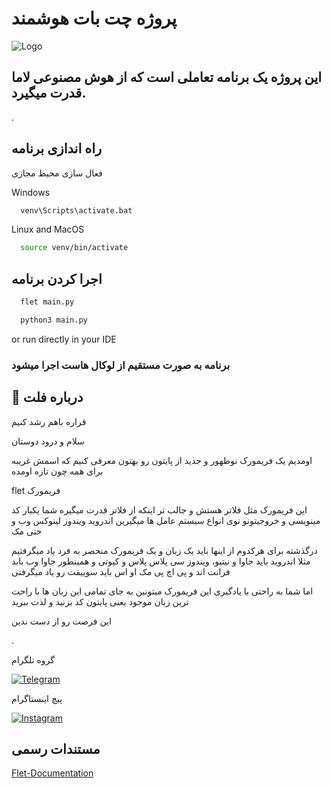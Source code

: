 
# پروژه چت بات هوشمند

![Logo](https://media.licdn.com/dms/image/v2/D4D10AQHV1zAGFoIGuw/image-shrink_800/image-shrink_800/0/1693488545613?e=2147483647&v=beta&t=Jvu3F1SeVz3tYkUgmFUCCFmJBSER8V5jIM2R-2FosAA)


## این پروژه یک برنامه تعاملی است که از هوش مصنوعی لاما قدرت میگیرد. ##

.
## راه اندازی برنامه
فعال سازی محیط مجازی


Windows
```bash
  venv\Scripts\activate.bat
```

Linux and MacOS
```bash
  source venv/bin/activate
```

## اجرا کردن برنامه ##

```bash
  flet main.py
```
```bash
  python3 main.py
```

or   run directly in your IDE

### برنامه به صورت مستقیم از لوکال هاست اجرا میشود ###
## 🚀 درباره فلت


قراره باهم رشد کنیم

سلام و درود دوستان

اومدیم یک فریمورک نوظهور و جدید از پایتون رو بهتون معرفی کنیم که اسمش غریبه برای همه چون تازه اومده

flet فریمورک 

این فریمورک مثل فلاتر هستش و جالب تر اینکه از فلاتر قدرت میگیره
شما یکبار کد مینویسی و خروجیتونو توی انواع سیستم عامل ها میگیرین
اندروید ویندوز لینوکس وب و حتی مک 

درگذشته برای هرکدوم از اینها باید یک زبان و یک فریمورک منحصر به فرد یاد میگرفتیم
مثلا اندروید باید جاوا و نیتیو، ویندوز سی پلاس پلاس و کیوتی و همینطور جاوا
وب بابد فرانت اند و پی اچ پی
مک او اس باید سوییفت رو یاد میگرفتی 

اما شما به راحتی با یادگیری این فریمورک میتونین به جای تمامی این زبان ها
با راحت ترین زبان موجود یعنی پایتون کد بزنید و لذت ببرید

این فرصت رو از دست ندین

.

گروه تلگرام

[![Telegram](https://img.shields.io/badge/-telegram-red?color=white&logo=telegram&logoColor=black)](https://t.me/+wVS054ZkV4MyMGVk/)



پیچ اینستاگرام

[![Instagram](https://img.shields.io/badge/-Instagram-red?color=white&logo=instagram&logoColor=black)](https://www.instagram.com/iranfletdev)



## مستندات رسمی
[Flet-Documentation](https://flet.dev/docs/)





